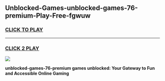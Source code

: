
## Unblocked-Games-unblocked-games-76-premium-Play-Free-fgwuw
<h3>
<a href="https://premium76.site?title=unblocked-games-76-premium&ref=18A">CLICK TO PLAY</a></h3>
<hr>

<h3>
<a href="https://premium76.site?title=unblocked-games-76-premium&ref=18A">CLICK 2 PLAY</a>
  
</h3>

<a href="https://premium76.site?title=unblocked-games-76-premium&ref=18A"><img src="https://clearcache.store/games.png"></a>


**unblocked-games-76-premium games unblocked: Your Gateway to Fun and Accessible Online Gaming**
